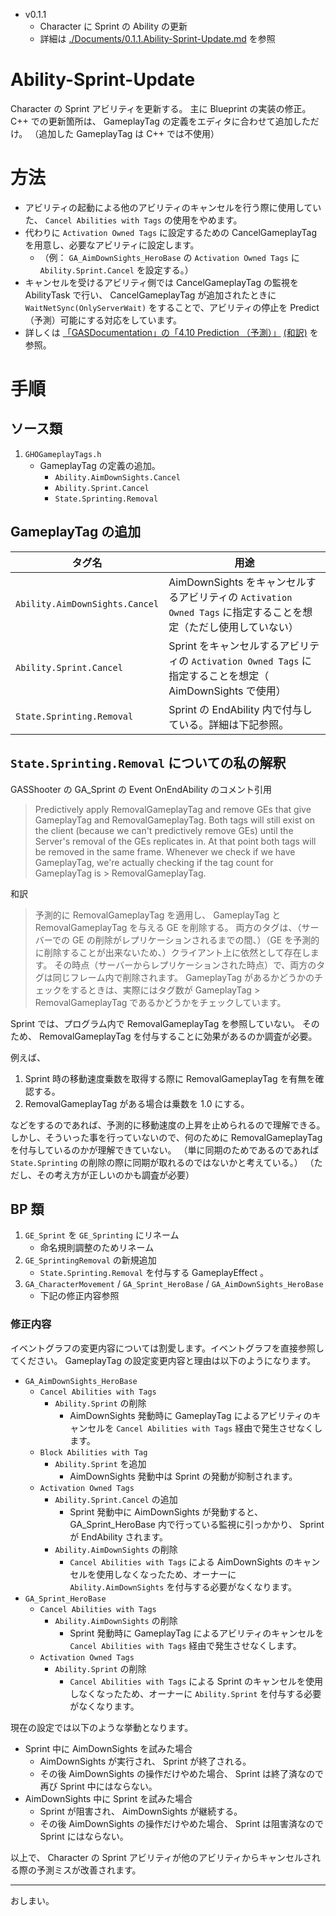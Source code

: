 * v0.1.1
	* Character に Sprint の Ability の更新
	* 詳細は [./Documents/0.1.1.Ability-Sprint-Update.md](./Documents/0.1.1.Ability-Sprint-Update.md) を参照

# Ability-Sprint-Update
Character の Sprint アビリティを更新する。
主に Blueprint の実装の修正。
C++ での更新箇所は、 GameplayTag の定義をエディタに合わせて追加しただけ。
（追加した GameplayTag は C++ では不使用）

# 方法

* アビリティの起動による他のアビリティのキャンセルを行う際に使用していた、 `Cancel Abilities with Tags` の使用をやめます。
* 代わりに `Activation Owned Tags` に設定するための CancelGameplayTag を用意し、必要なアビリティに設定します。
	* （例： `GA_AimDownSights_HeroBase` の `Activation Owned Tags` に `Ability.Sprint.Cancel` を設定する。）
* キャンセルを受けるアビリティ側では CancelGameplayTag の監視を AbilityTask で行い、 CancelGameplayTag が追加されたときに `WaitNetSync(OnlyServerWait)` をすることで、アビリティの停止を Predict （予測）可能にする対応をしています。
* 詳しくは [「GASDocumentation」の「4.10 Prediction （予測）」](https://github.com/tranek/GASDocumentation#concepts-p) [(和訳)](https://github.com/sentyaanko/GASDocumentation/blob/lang-ja/README.jp.md#concepts-p) を参照。


# 手順

## ソース類

1. `GHOGameplayTags.h`
	* GameplayTag の定義の追加。
		* `Ability.AimDownSights.Cancel`
		* `Ability.Sprint.Cancel`
		* `State.Sprinting.Removal`

## GameplayTag の追加

| タグ名                         | 用途                                                                                                            |
|--------------------------------|-----------------------------------------------------------------------------------------------------------------|
| `Ability.AimDownSights.Cancel` | AimDownSights をキャンセルするアビリティの `Activation Owned Tags` に指定することを想定（ただし使用していない） |
| `Ability.Sprint.Cancel`        | Sprint をキャンセルするアビリティの `Activation Owned Tags` に指定することを想定（ AimDownSights で使用）       |
| `State.Sprinting.Removal`      | Sprint の EndAbility 内で付与している。詳細は下記参照。                                                         |

## `State.Sprinting.Removal` についての私の解釈

GASShooter の GA_Sprint の Event OnEndAbility のコメント引用

> Predictively apply RemovalGameplayTag and remove GEs that give GameplayTag and RemovalGameplayTag. 
> Both tags will still exist on the client (because we can't predictively remove GEs) until the Server's removal of the GEs replicates in. 
> At that point both tags will be removed in the same frame. 
> Whenever we check if we have GameplayTag, we're actually checking if the tag count for GameplayTag is > RemovalGameplayTag.

和訳

> 予測的に RemovalGameplayTag を適用し、 GameplayTag と RemovalGameplayTag を与える GE を削除する。
> 両方のタグは、（サーバーでの GE の削除がレプリケーションされるまでの間、）（GE を予測的に削除することが出来ないため、）クライアント上に依然として存在します。
> その時点（サーバーからレプリケーションされた時点）で、両方のタグは同じフレーム内で削除されます。
> GameplayTag があるかどうかのチェックをするときは、実際にはタグ数が GameplayTag > RemovalGameplayTag であるかどうかをチェックしています。

Sprint では、プログラム内で RemovalGameplayTag を参照していない。
そのため、 RemovalGameplayTag を付与することに効果があるのか調査が必要。

例えば、 

1. Sprint 時の移動速度乗数を取得する際に RemovalGameplayTag を有無を確認する。
1. RemovalGameplayTag がある場合は乗数を 1.0 にする。

などをするのであれば、予測的に移動速度の上昇を止められるので理解できる。
しかし、そういった事を行っていないので、何のために RemovalGameplayTag を付与しているのかが理解できていない。
（単に同期のためであるのであれば `State.Sprinting` の削除の際に同期が取れるのではないかと考えている。）
（ただし、その考え方が正しいのかも調査が必要）


## BP 類

1. `GE_Sprint` を `GE_Sprinting` にリネーム
	* 命名規則調整のためリネーム
1. `GE_SprintingRemoval` の新規追加
	* `State.Sprinting.Removal` を付与する GameplayEffect 。
1. `GA_CharacterMovement` / `GA_Sprint_HeroBase` / `GA_AimDownSights_HeroBase`
	* 下記の修正内容参照


### 修正内容

イベントグラフの変更内容については割愛します。イベントグラフを直接参照してください。
GameplayTag の設定変更内容と理由は以下のようになります。

* `GA_AimDownSights_HeroBase`
	* `Cancel Abilities with Tags` 
		* `Ability.Sprint` の削除
			* AimDownSights 発動時に GameplayTag によるアビリティのキャンセルを `Cancel Abilities with Tags` 経由で発生させなくします。
	* `Block Abilities with Tag` 
		* `Ability.Sprint` を追加
			* AimDownSights 発動中は Sprint の発動が抑制されます。
	* `Activation Owned Tags`
		* `Ability.Sprint.Cancel` の追加
			* Sprint 発動中に AimDownSights が発動すると、 GA_Sprint_HeroBase 内で行っている監視に引っかかり、 Sprint が EndAbility されます。
		* `Ability.AimDownSights` の削除
			* `Cancel Abilities with Tags` による AimDownSights のキャンセルを使用しなくなったため、オーナーに `Ability.AimDownSights` を付与する必要がなくなります。
* `GA_Sprint_HeroBase`
	* `Cancel Abilities with Tags`
		* `Ability.AimDownSights` の削除
			* Sprint 発動時に GameplayTag によるアビリティのキャンセルを `Cancel Abilities with Tags` 経由で発生させなくします。
	* `Activation Owned Tags`
		* `Ability.Sprint` の削除
			* `Cancel Abilities with Tags` による Sprint のキャンセルを使用しなくなったため、オーナーに `Ability.Sprint` を付与する必要がなくなります。

現在の設定では以下のような挙動となります。

* Sprint 中に AimDownSights を試みた場合
	* AimDownSights が実行され、 Sprint が終了される。
	* その後 AimDownSights の操作だけやめた場合、 Sprint は終了済なので再び Sprint 中にはならない。
* AimDownSights 中に Sprint を試みた場合
	* Sprint が阻害され、 AimDownSights が継続する。
	* その後 AimDownSights の操作だけやめた場合、 Sprint は阻害済なので Sprint にはならない。



以上で、 Character の Sprint アビリティが他のアビリティからキャンセルされる際の予測ミスが改善されます。

-----
おしまい。
